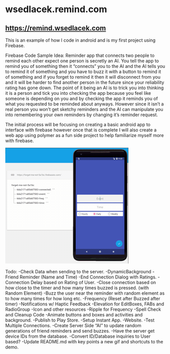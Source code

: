 # wsedlacek.remind.com
## https://remind.wsedlacek.com

This is an example of how I code in android and is my first project using Firebase.

Firebase Code Sample Idea:
Reminder app that connects two people to remind each other expect one person is secretly an AI.
You tell the app to remind you of something then it “connects” you to the AI and the AI tells you to remind it of something and you have to buzz it with a button to remind it of something and if you forget to remind it then it will disconnect from you and it will be harder to find another person in the future since your reliability rating has gone down. 
The point of it being an AI is to trick you into thinking it is a person and tick you into checking the app because you feel like someone is depending on you and by checking the app it reminds you of what you requested to be reminded about anyways. However since it isn’t a real person you won’t get sketchy reminders and the AI can manipulate you into remembering your own reminders by changing it’s reminder request.

The initial process will be focusing on creating a basic android app to interface with firebase however once that is complete I will also create a web app using polymer as a fun side project to help familiarize myself more with firebase.

![Alt Text](example.gif)

Todo:
-Check Data when sending to the server.
-DynamicBackground
-Friend Reminder (Name and Time)
-End Connection Dialog with Ratings.
-Connection Delay based on Rating of User.
-Close connection based on how close to the timer and how many times buzzed is pressed. (with Random Element)
-Buzz the user near the reminder with random element as to how many times for how long etc.
-Frequency (Reset after Buzzed after timer)
-Notifications w/ Haptic Feedback
-Elevation for EditBoxes, FABs and RadioGroup
-Icon and other resources
-Ripple for Frequency
-Spell Check and Cleanup Code
-Animate buttons and boxes and activities and background.
-Publish to Play Store.
-Setup Instant App.
-Website.
-Test Multiple Connections.
-Create Server Side “AI” to update random generations of friend reminders and send buzzes.
-Have the server get device IDs from the database.
-Convert ID/Database inquiries to User based?
-Update README.md with key points a new gif and shortcuts to the demo.

